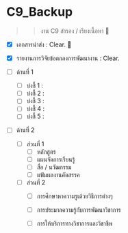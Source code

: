 # C9_Backup
>> งาน C9 สำรอง / เรียงเนื้อหา :tada:

  -[x]  เอกสารนำส่ง : Clear. :tada:
  -[x]  รายงานการวิจัยข้อตกลงการพัฒนางาน : Clear.
 
  -[ ]  ด้านที่ 1 
        -[ ]  บ่งชี้ 1 :
        -[ ]  บ่งชี้ 2 :
        -[ ]  บ่งชี้ 3 :
        -[ ]  บ่งชี้ 4 :
        -[ ]  บ่งชี้ 5 :
        
  -[ ]  ด้านที่ 2
        -[ ]  ส่วนที่ 1
              -[ ]  หลักสูตร
              -[ ]  แผนจัดการเรียนรู้
              -[ ]  สื่อ / นวัฒกรรม
              -[ ]  แฟ้มผลงานคัดสรรค
             
        -[ ]  ส่วนที่ 2
              -[ ]  การศึกษาหาความรูเด้วยวิธีการต่างๆ
              -[ ]  การประมาลความรู้กับการพัฒนาวิชาการ
              -[ ]  การให้บริการทางวิชาการและวิชาชีพ
              
